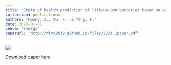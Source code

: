 ```yaml
---
title: "State of health prediction of lithium-ion batteries based on autoregression with exogenous variables model"
collection: publications
authors: "Huang, Z., Xu, F., & Yang, F."
date: 2023-01-01
venue: 'Energy'
paperurl: 'http://Wimy2019.github.io/files/2023.1paper.pdf'
---
```


![](http://Wimy2019.github.io/images/2023.1paper.png)

[Download paper here](http://Wimy2019.github.io/files/2023.1paper.pdf)
